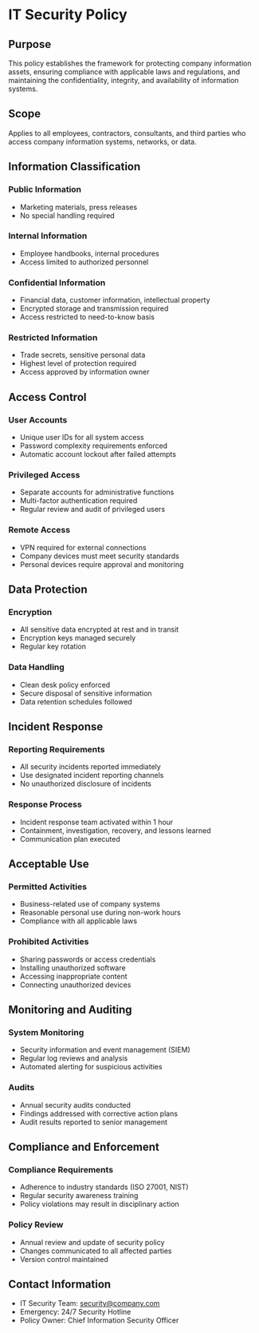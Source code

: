 # IT Security Policy

## Purpose
This policy establishes the framework for protecting company information assets, ensuring compliance with applicable laws and regulations, and maintaining the confidentiality, integrity, and availability of information systems.

## Scope
Applies to all employees, contractors, consultants, and third parties who access company information systems, networks, or data.

## Information Classification

### Public Information
- Marketing materials, press releases  
- No special handling required  

### Internal Information
- Employee handbooks, internal procedures  
- Access limited to authorized personnel  

### Confidential Information
- Financial data, customer information, intellectual property  
- Encrypted storage and transmission required  
- Access restricted to need-to-know basis  

### Restricted Information
- Trade secrets, sensitive personal data  
- Highest level of protection required  
- Access approved by information owner  

## Access Control

### User Accounts
- Unique user IDs for all system access  
- Password complexity requirements enforced  
- Automatic account lockout after failed attempts  

### Privileged Access
- Separate accounts for administrative functions  
- Multi-factor authentication required  
- Regular review and audit of privileged users  

### Remote Access
- VPN required for external connections  
- Company devices must meet security standards  
- Personal devices require approval and monitoring  

## Data Protection

### Encryption
- All sensitive data encrypted at rest and in transit  
- Encryption keys managed securely  
- Regular key rotation  

### Data Handling
- Clean desk policy enforced  
- Secure disposal of sensitive information  
- Data retention schedules followed  

## Incident Response

### Reporting Requirements
- All security incidents reported immediately  
- Use designated incident reporting channels  
- No unauthorized disclosure of incidents  

### Response Process
- Incident response team activated within 1 hour  
- Containment, investigation, recovery, and lessons learned  
- Communication plan executed  

## Acceptable Use

### Permitted Activities
- Business-related use of company systems  
- Reasonable personal use during non-work hours  
- Compliance with all applicable laws  

### Prohibited Activities
- Sharing passwords or access credentials  
- Installing unauthorized software  
- Accessing inappropriate content  
- Connecting unauthorized devices  

## Monitoring and Auditing

### System Monitoring
- Security information and event management (SIEM)  
- Regular log reviews and analysis  
- Automated alerting for suspicious activities  

### Audits
- Annual security audits conducted  
- Findings addressed with corrective action plans  
- Audit results reported to senior management  

## Compliance and Enforcement

### Compliance Requirements
- Adherence to industry standards (ISO 27001, NIST)  
- Regular security awareness training  
- Policy violations may result in disciplinary action  

### Policy Review
- Annual review and update of security policy  
- Changes communicated to all affected parties  
- Version control maintained  

## Contact Information
- IT Security Team: security@company.com  
- Emergency: 24/7 Security Hotline  
- Policy Owner: Chief Information Security Officer